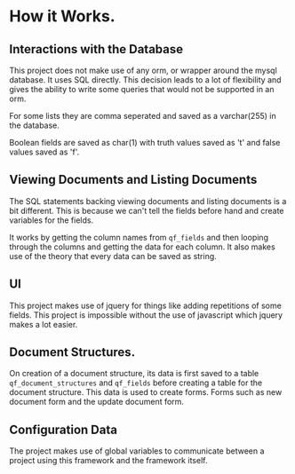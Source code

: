 # How it Works.


## Interactions with the Database

This project does not make use of any orm, or wrapper around the mysql database. It uses
SQL directly. This decision leads to a lot of flexibility and gives the ability to write
some queries that would not be supported in an orm.

For some lists they are comma seperated and saved as a varchar(255) in the database.

Boolean fields are saved as char(1) with truth values saved as 't' and false values
saved as 'f'.


## Viewing Documents and Listing Documents

The SQL statements backing viewing documents and listing documents is a bit different. This
is because we can't tell the fields before hand and create variables for the fields.

It works by getting the column names from `qf_fields` and then looping through the columns and getting
the data for each column. It also makes use of the theory that every data can be saved as string.


## UI

This project makes use of jquery for things like adding repetitions of some fields. This
project is impossible without the use of javascript which jquery makes a lot easier.


## Document Structures.

On creation of a document structure, its data is first saved to a table `qf_document_structures`
and `qf_fields` before creating a table for the document structure. This data is used to create forms.
Forms such as new document form and the update document form.


## Configuration Data

The project makes use of global variables to communicate between a project using this framework and
the framework itself.
